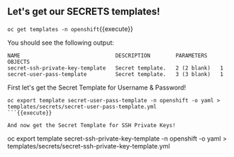 ## Let's get our SECRETS templates! 

``oc get templates -n openshift``{{execute}}

You should see the following output:
```
NAME                              DESCRIPTION        PARAMETERS    OBJECTS
secret-ssh-private-key-template   Secret template.   2 (2 blank)   1
secret-user-pass-template         Secret template.   3 (3 blank)   1
```

First let's get the Secret Template for Username & Password!
```
oc export template secret-user-pass-template -n openshift -o yaml > templates/secrets/secret-user-pass-template.yml
```{{execute}}

And now get the Secret Template for SSH Private Keys!
```
oc export template secret-ssh-private-key-template -n openshift -o yaml > templates/secrets/secret-ssh-private-key-template.yml
```{{execute}}
